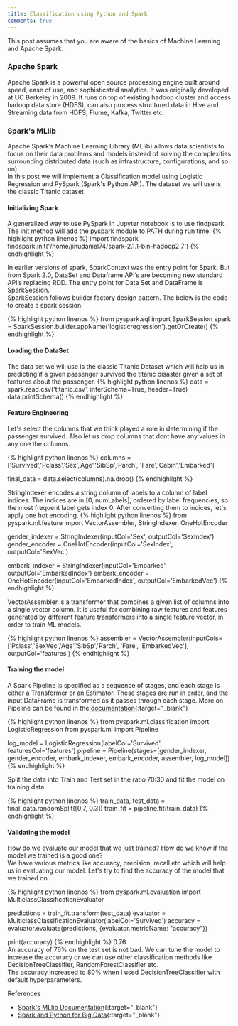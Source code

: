 ```yaml
---
title: Classification using Python and Spark
comments: true
---
```


This post assumes that you are aware of the basics of Machine Learning and Apache Spark.

### Apache Spark
Apache Spark is a powerful open source processing engine built around speed, ease of use, and sophisticated analytics. It was originally developed at UC Berkeley in 2009. It runs on top of existing hadoop cluster and access hadoop data store (HDFS), can also process structured data in Hive and Streaming data from HDFS, Flume, Kafka, Twitter etc.

### Spark's MLlib
Apache Spark’s Machine Learning Library (MLlib) allows data scientists to focus on their data problems and models instead of solving the complexities surrounding distributed data (such as infrastructure, configurations, and so on).  
In this post we will implement a Classification model using Logistic Regression and PySpark (Spark's Python API). The dataset we will use is the classic Titanic dataset.

#### Initializing Spark
A generalized way to use PySpark in Jupyter notebook is to use findpsark. The init method will add the pyspark module to PATH during run time.
{% highlight python linenos %}
import findspark
findspark.init('/home/jinudaniel74/spark-2.1.1-bin-hadoop2.7')
{% endhighlight %}

In earlier versions of spark, SparkContext was the entry point for Spark. But from Spark 2.0, DataSet and Dataframe API’s are becoming new standard API’s replacing RDD. The entry point for Data Set and DataFrame is SparkSession.  
SparkSession follows builder factory design pattern. The below is the code to create a spark session.

{% highlight python linenos %}
from pyspark.sql import SparkSession
spark = SparkSession.builder.appName('logisticregression').getOrCreate()
{% endhighlight %}

#### Loading the DataSet
The data set we will use is the classic Titanic Dataset which will help us in predicting if a given passenger survived the titanic disaster given a set of features about the passenger.
{% highlight python linenos %}
data = spark.read.csv('titanic.csv', inferSchema=True, header=True)
data.printSchema()
{% endhighlight %}

#### Feature Engineering
Let's select the columns that we think played a role in determining if the passenger survived. Also let us drop columns that dont have any values in any one the columns.

{% highlight python linenos %}
columns = ['Survived','Pclass','Sex','Age','SibSp','Parch',
 			'Fare','Cabin','Embarked']

final_data = data.select(columns).na.drop()
{% endhighlight %}

StringIndexer encodes a string column of labels to a column of label indices. The indices are in [0, numLabels], ordered by label frequencies, so the most frequent label gets index 0. After converting them to indices, let's apply one hot encoding.
{% highlight python linenos %}
from pyspark.ml.feature import VectorAssembler, StringIndexer, OneHotEncoder

gender_indexer = StringIndexer(inputCol='Sex', outputCol='SexIndex')
gender_encoder = OneHotEncoder(inputCol='SexIndex', outputCol='SexVec')

embark_indexer = StringIndexer(inputCol='Embarked', outputCol='EmbarkedIndex')
embark_encoder = OneHotEncoder(inputCol='EmbarkedIndex', outputCol='EmbarkedVec')
{% endhighlight %}

VectorAssembler is a transformer that combines a given list of columns into a single vector column. It is useful for combining raw features and features generated by different feature transformers into a single feature vector, in order to train ML models.

{% highlight python linenos %}
assembler = VectorAssembler(inputCols=['Pclass','SexVec','Age','SibSp','Parch',
										'Fare', 'EmbarkedVec'], 
							outputCol='features')
{% endhighlight %}

#### Training the model
A Spark Pipeline is specified as a sequence of stages, and each stage is either a Transformer or an Estimator. These stages are run in order, and the input DataFrame is transformed as it passes through each stage. More on Pipeline can be found in the [documentation](https://spark.apache.org/docs/2.2.0/ml-pipeline.html){:target="_blank"}

{% highlight python linenos %}
from pyspark.ml.classification import LogisticRegression
from pyspark.ml import Pipeline

log_model = LogisticRegression(labelCol='Survived', featuresCol='features')
pipeline = Pipeline(stages=[gender_indexer, gender_encoder, embark_indexer, 
							embark_encoder, assembler, log_model])
{% endhighlight %}

Split the data into Train and Test set in the ratio 70:30 and fit the model on training data.

{% highlight python linenos %}
train_data, test_data = final_data.randomSplit([0.7, 0.3])
train_fit = pipeline.fit(train_data)
{% endhighlight %}

#### Validating the model
How do we evaluate our model that we just trained? How do we know if the model we trained is a good one?  
We have various metrics like accuracy, precision, recall etc which will help us in evaluating our model. Let's try to find the accuracy of the model that we trained on.

{% highlight python linenos %}
from pyspark.ml.evaluation import MulticlassClassificationEvaluator

predictions = train_fit.transform(test_data)
evaluator = MulticlassClassificationEvaluator(labelCol='Survived')
accuracy = evaluator.evaluate(predictions, {evaluator.metricName: "accuracy"})

print(accuracy)
{% endhighlight %}
0.76  
An accuracy of 76% on the test set is not bad. We can tune the model to increase the accuracy or we can use other classification methods like DecisionTreeClassifier, RandomForestClassifier etc.  
The accuracy increased to 80% when I used DecisionTreeClassifier with default hyperparameters.

References
* [Spark's MLlib Documentation](http://spark.apache.org/docs/latest/ml-guide.html){:target="_blank"}
* [Spark and Python for Big Data](https://www.udemy.com/spark-and-python-for-big-data-with-pyspark/){:target="_blank"}

